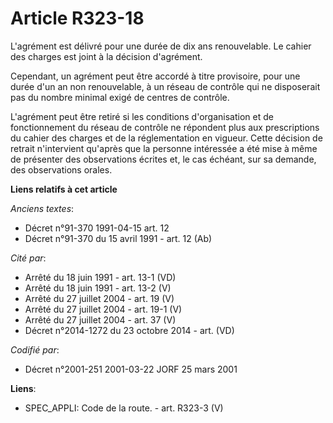 # Article R323-18

L'agrément est délivré pour une durée de dix ans renouvelable. Le cahier des charges est joint à la décision d'agrément.

Cependant, un agrément peut être accordé à titre provisoire, pour une durée d'un an non renouvelable, à un réseau de contrôle
qui ne disposerait pas du nombre minimal exigé de centres de contrôle.

L'agrément peut être retiré si les conditions d'organisation et de fonctionnement du réseau de contrôle ne répondent plus aux
prescriptions du cahier des charges et de la réglementation en vigueur. Cette décision de retrait n'intervient qu'après que
la personne intéressée a été mise à même de présenter des observations écrites et, le cas échéant, sur sa demande, des
observations orales.

**Liens relatifs à cet article**

_Anciens textes_:

  - Décret n°91-370 1991-04-15 art. 12
  - Décret n°91-370 du 15 avril 1991 - art. 12 (Ab)

_Cité par_:

  - Arrêté du 18 juin 1991 - art. 13-1 (VD)
  - Arrêté du 18 juin 1991 - art. 13-2 (V)
  - Arrêté du 27 juillet 2004 - art. 19 (V)
  - Arrêté du 27 juillet 2004 - art. 19-1 (V)
  - Arrêté du 27 juillet 2004 - art. 37 (V)
  - Décret n°2014-1272 du 23 octobre 2014 - art. (VD)

_Codifié par_:

  - Décret n°2001-251 2001-03-22 JORF 25 mars 2001

**Liens**:

  - SPEC_APPLI: Code de la route. - art. R323-3 (V)
